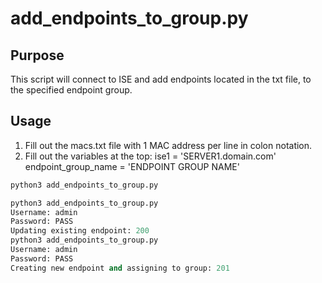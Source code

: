 # add_endpoints_to_group.py
## Purpose
This script will connect to ISE and add endpoints located in the txt file, to the specified endpoint group.

## Usage
1. Fill out the macs.txt file with 1 MAC address per line in colon notation.
2. Fill out the variables at the top: ise1 = 'SERVER1.domain.com' endpoint_group_name = 'ENDPOINT GROUP NAME'
```python
python3 add_endpoints_to_group.py

python3 add_endpoints_to_group.py
Username: admin
Password: PASS
Updating existing endpoint: 200
python3 add_endpoints_to_group.py
Username: admin
Password: PASS
Creating new endpoint and assigning to group: 201
```

